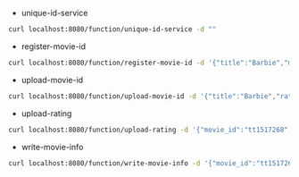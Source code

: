 - unique-id-service

```bash
curl localhost:8080/function/unique-id-service -d ""
```

- register-movie-id

```bash
curl localhost:8080/function/register-movie-id -d '{"title":"Barbie","movie_id":"tt1517268"}'
```

- upload-movie-id

```bash
curl localhost:8080/function/upload-movie-id -d '{"title":"Barbie","rating": 5}'
```

- upload-rating

```bash
curl localhost:8080/function/upload-rating -d '{"movie_id":"tt1517268", "rating":5, "req_id":"7788945"}'
```

- write-movie-info

```bash
curl localhost:8080/function/write-movie-info -d '{"movie_id":"tt1517268","title":"Barbie","plot_id":113473,"avg_rating":"8.9","num_rating":165314,"casts":[],"thumbnail_ids":[],"photo_ids":[],"video_ids":[]}'
```
